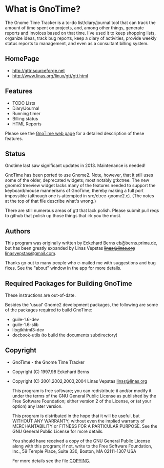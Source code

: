 What is GnoTime?
================
The Gnome Time Tracker is a to-do list/diary/journal tool that can track
the amount of time spent on projects, and, among other things, generate
reports and invoices based on that time. I've used it to keep shopping
lists, organize ideas, track bug reports, keep a diary of activities,
provide weekly status reports to management, and even as a consultant
billing system.

HomePage
--------
 * http://gttr.sourceforge.net
 * http://www.linas.org/linux/gtt/gtt.html

Features
--------

 * TODO Lists
 * Diary/Journal
 * Running timer
 * Billing status
 * HTML Reports

Please see the [GnoTime web page](http://gttr.sourceforge.net) for a
detailed description of these features.

Status
------
Gnotime last saw significant updates in 2013. Maintenance is needed!

GnoTime has been ported to use Gnome2.  Note, however, that it still
uses some of the older, deprecated widgets; most notably gtkctree.
The new gnome2 treeview widget lacks many of the features needed to
support the keyboard/mouse mannerisms of GnoTime, thereby making
a full port impossible (although one is attempted in src/ctree-gnome2.c).
(The notes at the top of that file describe what's wrong.)

There are still numerous areas of gtt that lack polish.  Please
submit pull reqs to github that polish up those things that irk you the most.


Authors
-------
This program was originally written by Eckehard Berns <eb@berns.prima.de>,
but has been greatly expanded by Linas Vepstas ~~<linas@linas.org>~~
<linasvepstas@gmail.com>.

Thanks go out to many people who e-mailed me with suggestions and
bug fixes.  See the "about" window in the app for more details.


Required Packages for Building GnoTime
--------------------------------------
These instructions are out-of-date.

Besides the 'usual' Gnome2 development packages, the following are
some of the packages required to build GnoTime:

 * guile-1.6-dev
 * guile-1.6-slib
 * libgtkhtml3-dev
 * docbook-utils  (to build the documents subdirectory)


Copyright
---------
 * GnoTime - the Gnome Time Tracker
 * Copyright (C) 1997,98 Eckehard Berns
 * Copyright (C) 2001,2002,2003,2004 Linas Vepstas <linas@linas.org>

   This program is free software; you can redistribute it and/or modify
   it under the terms of the GNU General Public License as published by
   the Free Software Foundation; either version 2 of the License, or
   (at your option) any later version.

   This program is distributed in the hope that it will be useful,
   but WITHOUT ANY WARRANTY; without even the implied warranty of
   MERCHANTABILITY or FITNESS FOR A PARTICULAR PURPOSE.  See the
   GNU General Public License for more details.

   You should have received a copy of the GNU General Public License
   along with this program; if not, write to the Free Software
   Foundation, Inc., 59 Temple Place, Suite 330, Boston, MA  02111-1307  USA

   For more details see the file [COPYING](COPYING).
